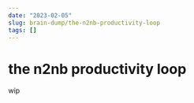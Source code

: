 ```yaml
---
date: "2023-02-05"
slug: brain-dump/the-n2nb-productivity-loop
tags: []
---
```


# the n2nb productivity loop

wip